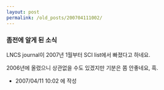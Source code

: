 ```yaml
---
layout: post
permalink: /old_posts/200704111002/
---
```


### 좀전에 알게 된 소식

LNCS journal이 2007년 1월부터 SCI list에서 빠졌다고 하네요.

2006년에 올렸으니 상관없을 수도 있겠지만 기분은 쫌 안좋네요, 흑.






- 2007/04/11 10:02 에 작성